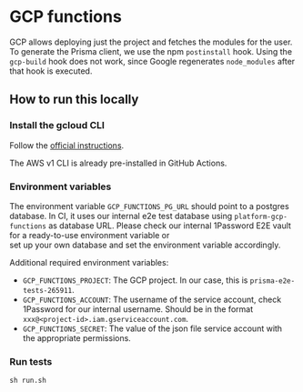 # GCP functions

GCP allows deploying just the project and fetches the modules for the user. To generate the Prisma client, we use the npm `postinstall` hook. Using the `gcp-build` hook does not work, since Google regenerates `node_modules` after that hook is executed.

## How to run this locally

### Install the gcloud CLI

Follow the [official instructions](https://cloud.google.com/sdk/docs/downloads-interactive).

The AWS v1 CLI is already pre-installed in GitHub Actions.

### Environment variables

The environment variable `GCP_FUNCTIONS_PG_URL` should point to a postgres database.
In CI, it uses our internal e2e test database using `platform-gcp-functions` as database URL.
Please check our internal 1Password E2E vault for a ready-to-use environment variable or  
set up your own database and set the environment variable accordingly.

Additional required environment variables:
- `GCP_FUNCTIONS_PROJECT`: The GCP project. In our case, this is `prisma-e2e-tests-265911`.
- `GCP_FUNCTIONS_ACCOUNT`: The username of the service account, check 1Password for our internal username. Should be in the format `xxx@<project-id>.iam.gserviceaccount.com`.
- `GCP_FUNCTIONS_SECRET`: The value of the json file service account with the appropriate permissions.

### Run tests

```shell script
sh run.sh
```
